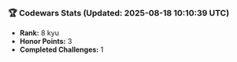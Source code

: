### 🏆 Codewars Stats (Updated: 2025-08-18 10:10:39 UTC)

- **Rank:** 8 kyu
- **Honor Points:** 3
- **Completed Challenges:** 1
